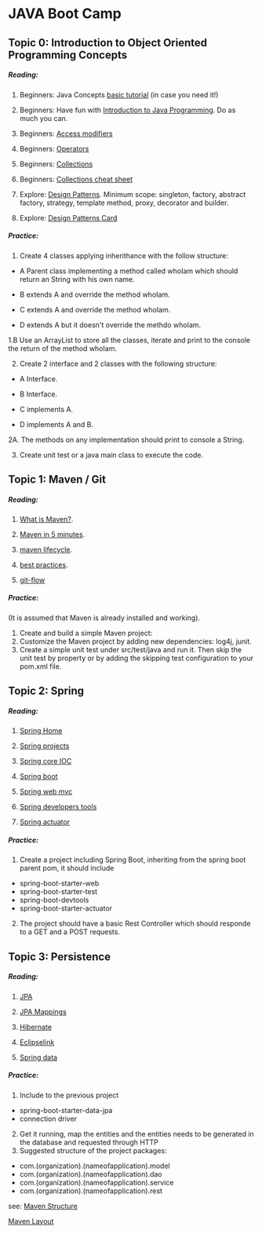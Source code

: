 # JAVA Boot Camp

## Topic 0: Introduction to Object Oriented Programming Concepts

##### Reading:
1. Beginners: Java Concepts [basic tutorial][java-concepts] (in case you need it!)

2. Beginners: Have fun with [Introduction to Java Programming][introduction-to-java]. Do as much you can.

3. Beginners: [Access modifiers][java-access-control]

4. Beginners: [Operators][java-operators]

5. Beginners: [Collections][java-collections]

6. Beginners: [Collections cheat sheet][java-collections-cheat-sheet]

7. Explore: [Design Patterns][design-patterns]. Minimum scope: singleton, factory, abstract factory, strategy, template method, proxy, decorator and builder.

8. Explore: [Design Patterns Card][design-patterns-cheat-sheet]


##### Practice:
1. Create 4 classes applying inherithance with the follow structure:

- A Parent class implementing a method called whoIam which should return an String with his own name.

- B extends A and override the method whoIam.

- C extends A and override the method whoIam.

- D extends A but it doesn't override the methdo whoIam.

1.B Use an ArrayList to store all the classes, iterate and print to the console the return of the method whoIam.

2. Create 2 interface and 2 classes with the following structure:

- A Interface.

- B Interface.

- C implements A.

- D implements A and B.


2A. The methods on any implementation should print to console a String.


3. Create unit test or a java main class to execute the code.


## Topic 1: Maven / Git

##### Reading:
1. [What is Maven?][what-is-maven].

2. [Maven in 5 minutes][maven-in-5].

3. [maven lifecycle][maven-life-cycle].

4. [best practices][maven-best-practices].

5. [git-flow][gitflow]

##### Practice:
(It is assumed that Maven is already installed and working).

1. Create and build a simple Maven project:
2. Customize the Maven project by adding new dependencies: log4j, junit.
3. Create a simple unit test under src/test/java and run it. Then skip the unit test by property or by adding the skipping test configuration to your pom.xml file.

## Topic 2: Spring

##### Reading:
1. [Spring Home][spring-home]

2. [Spring projects][spring-projects]

3. [Spring core IOC][spring-core-ioc]

4. [Spring boot][spring-boot]

5. [Spring web mvc][spring-web-mvc]

6. [Spring developers tools][spring-developers-tool]

7. [Spring actuator][spring-actuator]

##### Practice:
1. Create a project including Spring Boot, inheriting from the spring boot parent pom, it should include
- spring-boot-starter-web
- spring-boot-starter-test
- spring-boot-devtools
- spring-boot-starter-actuator
2. The project should have a basic Rest Controller which should responde to a GET and a POST requests.

## Topic 3: Persistence

##### Reading:
1. [JPA][jpa]

2. [JPA Mappings][jpa-mappings]

3. [Hibernate][hibernate]

4. [Eclipselink][eclipselink]

5. [Spring data][spring-data]

##### Practice:
1. Include to the previous project
- spring-boot-starter-data-jpa
- connection driver
2. Get it running, map the entities and the entities needs to be generated in the database and requested through HTTP
3. Suggested structure of the project
packages: 
- com.(organization).(nameofapplication).model
- com.(organization).(nameofapplication).dao
- com.(organization).(nameofapplication).service
- com.(organization).(nameofapplication).rest

see:
[Maven Structure][maven-structure]

[Maven Layout][maven-layout]

<!-- Topic 0 OOP/JAVA  -->
[java-concepts]: https://docs.oracle.com/javase/tutorial/java/concepts/
[introduction-to-java]: https://www.ibm.com/developerworks/java/tutorials/j-introtojava1/
[java-access-control]: https://docs.oracle.com/javase/tutorial/java/javaOO/accesscontrol.html
[java-operators]: https://docs.oracle.com/javase/tutorial/java/nutsandbolts/opsummary.html
[java-collections]: https://docs.oracle.com/javase/8/docs/technotes/guides/collections/overview.html
[java-collections-cheat-sheet]: https://i.stack.imgur.com/EmzXy.gif
[design-patterns]: https://en.wikipedia.org/wiki/Software_design_pattern
[design-patterns-cheat-sheet]: http://www.mcdonaldland.info/files/designpatterns/designpatternscard.pdf

<!-- Topic 1 Maven/Git  -->
[what-is-maven]: https://maven.apache.org/what-is-maven.html
[maven-life-cycle]: https://maven.apache.org/guides/introduction/introduction-to-the-lifecycle.html
[maven-in-5]: https://maven.apache.org/guides/getting-started/maven-in-five-minutes.html
[maven-best-practices]: https://books.sonatype.com/mvnref-book/reference/pom-relationships-sect-pom-best-practice.html
[gitflow]: https://www.atlassian.com/git/tutorials/comparing-workflows/gitflow-workflow

<!-- Topic 2 Spring  -->
[spring-home]: https://spring.io/
[spring-projects]: https://spring.io/projects
[spring-core-ioc]: https://docs.spring.io/spring-framework/docs/current/spring-framework-reference/core.html
[spring-boot]: https://docs.spring.io/spring-boot/docs/current/reference/html/using-boot-build-systems.html
[spring-developers-tool]: https://docs.spring.io/spring-boot/docs/current/reference/html/using-boot-devtools.html
[spring-web-mvc]: https://docs.spring.io/spring/docs/current/spring-framework-reference/web.html
[spring-actuator]: https://docs.spring.io/spring-boot/docs/current/reference/html/production-ready.html-

<!-- Topic 3 Persistence -->
[jpa]: https://www.oracle.com/technetwork/java/javaee/documentation/index.html
[jpa-mappings]: https://en.wikibooks.org/wiki/Java_Persistence
[hibernate]: https://hibernate.org/orm/documentation/
[eclipselink]: http://www.eclipse.org/eclipselink/documentation/
[spring-data]: https://docs.spring.io/spring-data/jpa/docs/current/reference/html/
[maven-structure]: https://maven.apache.org/guides/getting-started/
[maven-layout]: https://maven.apache.org/guides/introduction/introduction-to-the-standard-directory-layout.html
